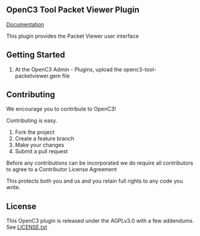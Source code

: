 ## OpenC3 Tool Packet Viewer Plugin

[Documentation](https://openc3.com)

This plugin provides the Packet Viewer user interface

## Getting Started

1.  At the OpenC3 Admin - Plugins, upload the openc3-tool-packetviewer.gem file

## Contributing

We encourage you to contribute to OpenC3!

Contributing is easy.

1. Fork the project
2. Create a feature branch
3. Make your changes
4. Submit a pull request

Before any contributions can be incorporated we do require all contributors to agree to a Contributor License Agreement

This protects both you and us and you retain full rights to any code you write.

## License

This OpenC3 plugin is released under the AGPLv3.0 with a few addendums. See [LICENSE.txt](LICENSE.txt)
